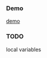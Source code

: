 ### Demo
[demo](https://greensnot.github.io/FroggyInterpreter/example/dist/)

### TODO
local variables